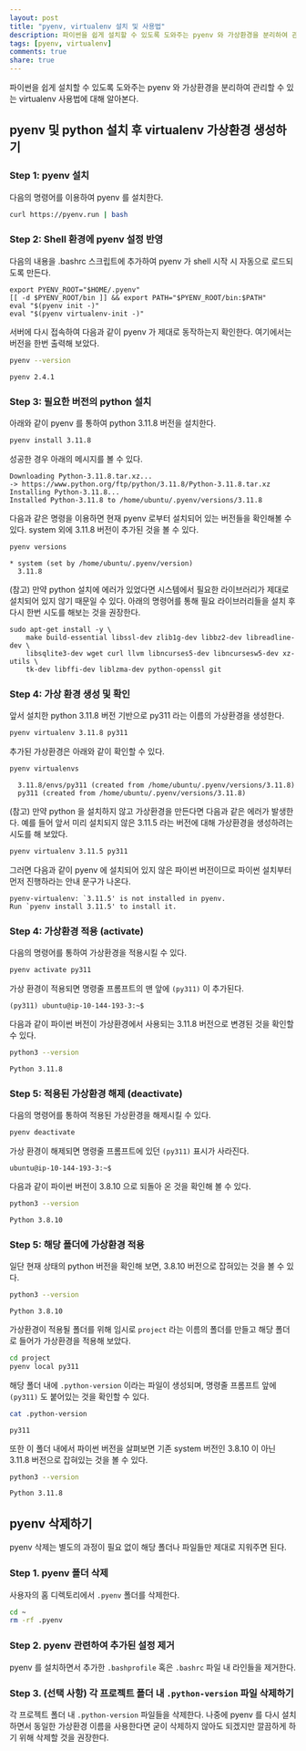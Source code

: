 ```yaml
---
layout: post
title: "pyenv, virtualenv 설치 및 사용법"
description: 파이썬을 쉽게 설치할 수 있도록 도와주는 pyenv 와 가상환경을 분리하여 관리할 수 있는 virtualenv 사용법에 대해 알아본다.
tags: [pyenv, virtualenv]
comments: true
share: true
---
```


파이썬을 쉽게 설치할 수 있도록 도와주는 pyenv 와 가상환경을 분리하여 관리할 수 있는 virtualenv 사용법에 대해 알아본다.

## pyenv 및 python 설치 후 virtualenv 가상환경 생성하기

### Step 1: pyenv 설치

다음의 명령어를 이용하여 pyenv 를 설치한다.

```bash
curl https://pyenv.run | bash
```


### Step 2: Shell 환경에 pyenv 설정 반영

다음의 내용을 .bashrc 스크립트에 추가하여 pyenv 가 shell 시작 시 자동으로 로드되도록 만든다.

```
export PYENV_ROOT="$HOME/.pyenv"
[[ -d $PYENV_ROOT/bin ]] && export PATH="$PYENV_ROOT/bin:$PATH"
eval "$(pyenv init -)"
eval "$(pyenv virtualenv-init -)"
```

서버에 다시 접속하여 다음과 같이 pyenv 가 제대로 동작하는지 확인한다. 여기에서는 버전을 한번 출력해 보았다.

```bash
pyenv --version
```

```
pyenv 2.4.1
```


### Step 3: 필요한 버전의 python 설치

아래와 같이 pyenv 를 통하여 python 3.11.8 버전을 설치한다.

```bash
pyenv install 3.11.8
```

성공한 경우 아래의 메시지를 볼 수 있다.

```
Downloading Python-3.11.8.tar.xz...
-> https://www.python.org/ftp/python/3.11.8/Python-3.11.8.tar.xz
Installing Python-3.11.8...
Installed Python-3.11.8 to /home/ubuntu/.pyenv/versions/3.11.8
```

다음과 같은 명령을 이용하면 현재 pyenv 로부터 설치되어 있는 버전들을 확인해볼 수 있다. system 외에 3.11.8 버전이 추가된 것을 볼 수 있다.

```bash
pyenv versions
```

```
* system (set by /home/ubuntu/.pyenv/version)
  3.11.8
```

(참고) 만약 python 설치에 에러가 있었다면 시스템에서 필요한 라이브러리가 제대로 설치되어 있지 않기 때문일 수 있다.
아래의 명령어를 통해 필요 라이브러리들을 설치 후 다시 한번 시도를 해보는 것을 권장한다.

```
sudo apt-get install -y \
    make build-essential libssl-dev zlib1g-dev libbz2-dev libreadline-dev \
    libsqlite3-dev wget curl llvm libncurses5-dev libncursesw5-dev xz-utils \
    tk-dev libffi-dev liblzma-dev python-openssl git
```


### Step 4: 가상 환경 생성 및 확인

앞서 설치한 python 3.11.8 버전 기반으로 py311 라는 이름의 가상환경을 생성한다.

```bash
pyenv virtualenv 3.11.8 py311
```

추가된 가상환경은 아래와 같이 확인할 수 있다.

```bash
pyenv virtualenvs
```

```
  3.11.8/envs/py311 (created from /home/ubuntu/.pyenv/versions/3.11.8)
  py311 (created from /home/ubuntu/.pyenv/versions/3.11.8)
```

(참고) 만약 python 을 설치하지 않고 가상환경을 만든다면 다음과 같은 에러가 발생한다.
예를 들어 앞서 미리 설치되지 않은 3.11.5 라는 버전에 대해 가상환경을 생성하려는 시도를 해 보았다.

```bash
pyenv virtualenv 3.11.5 py311
```

그러면 다음과 같이 pyenv 에 설치되어 있지 않은 파이썬 버전이므로 파이썬 설치부터 먼저 진행하라는 안내 문구가 나온다.

```
pyenv-virtualenv: `3.11.5' is not installed in pyenv.
Run `pyenv install 3.11.5' to install it.
```


### Step 4: 가상환경 적용 (activate)

다음의 명령어를 통하여 가상환경을 적용시킬 수 있다.

```bash
pyenv activate py311
```

가상 환경이 적용되면 명령줄 프롬프트의 맨 앞에 `(py311)` 이 추가된다.

```
(py311) ubuntu@ip-10-144-193-3:~$
```

다음과 같이 파이썬 버전이 가상환경에서 사용되는 3.11.8 버전으로 변경된 것을 확인할 수 있다.

```bash
python3 --version
```

```
Python 3.11.8
```


### Step 5: 적용된 가상환경 해제 (deactivate)

다음의 명령어를 통하여 적용된 가상환경을 해제시킬 수 있다.

```bash
pyenv deactivate
```

가상 환경이 해제되면 명령줄 프롬프트에 있던 `(py311)` 표시가 사라진다.

```
ubuntu@ip-10-144-193-3:~$
```

다음과 같이 파이썬 버전이 3.8.10 으로 되돌아 온 것을 확인해 볼 수 있다.

```bash
python3 --version
```

```
Python 3.8.10
```


### Step 5: 해당 폴더에 가상환경 적용

일단 현재 상태의 python 버전을 확인해 보면, 3.8.10 버전으로 잡혀있는 것을 볼 수 있다.

```bash
python3 --version
```

```
Python 3.8.10
```

가상환경이 적용될 폴더를 위해 임시로 `project` 라는 이름의 폴더를 만들고 해당 폴더로 들어가 가상환경을 적용해 보았다.

```bash
cd project
pyenv local py311
```

해당 폴더 내에 `.python-version` 이라는 파일이 생성되며,
명령줄 프롬프트 앞에 `(py311)` 도 붙어있는 것을 확인할 수 있다.

```bash
cat .python-version
```

```
py311
```

또한 이 폴더 내에서 파이썬 버전을 살펴보면 기존 system 버전인 3.8.10 이 아닌 3.11.8 버전으로 잡혀있는 것을 볼 수 있다.

```bash
python3 --version
```

```
Python 3.11.8
```


## pyenv 삭제하기

pyenv 삭제는 별도의 과정이 필요 없이 해당 폴더나 파일들만 제대로 지워주면 된다.

### Step 1. pyenv 폴더 삭제

사용자의 홈 디렉토리에서 `.pyenv` 폴더를 삭제한다.

```bash
cd ~
rm -rf .pyenv
```

### Step 2. pyenv 관련하여 추가된 설정 제거

pyenv 를 설치하면서 추가한 `.bashprofile` 혹은 `.bashrc` 파일 내 라인들을 제거한다.

### Step 3. (선택 사항) 각 프로젝트 폴더 내 `.python-version` 파일 삭제하기

각 프로젝트 폴더 내 `.python-version` 파일들을 삭제한다.
나중에 pyenv 를 다시 설치하면서 동일한 가상환경 이름을 사용한다면 굳이 삭제하지 않아도 되겠지만 깔끔하게 하기 위해 삭제할 것을 권장한다.
